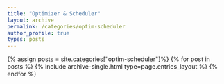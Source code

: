 ```yaml
---
title: "Optimizer & Scheduler"
layout: archive
permalink: /categories/optim-scheduler
author_profile: true
types: posts
---
```


{% assign posts = site.categories["optim-scheduler"]%}
{% for post in posts %}
  {% include archive-single.html type=page.entries_layout %}
{% endfor %}
